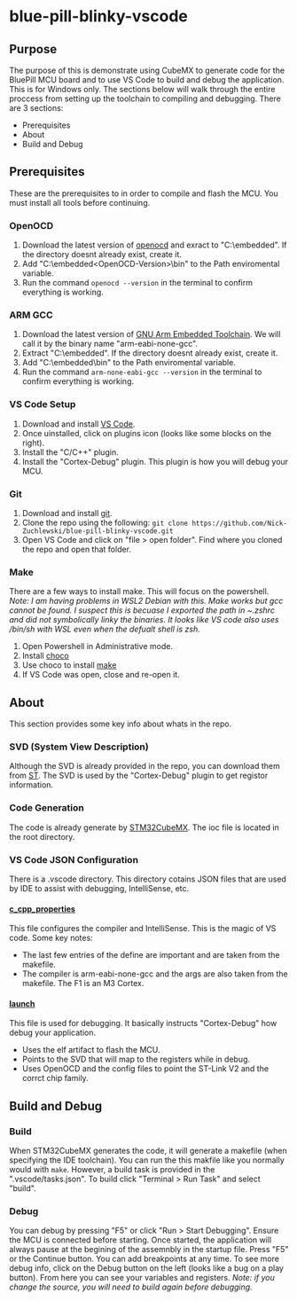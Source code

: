 # blue-pill-blinky-vscode

## Purpose

The purpose of this is demonstrate using CubeMX to generate code for the BluePill MCU board and to use VS Code
to build and debug the application. This is for Windows only. The sections below will walk through the entire proccess from setting up the toolchain to compiling and debugging. There are 3 sections:

* Prerequisites
* About
* Build and Debug

## Prerequisites

These are the prerequisites to in order to compile and flash the MCU. You must install all tools before continuing.

### OpenOCD

1. Download the latest version of [openocd](https://gnutoolchains.com/arm-eabi/openocd/)
and exract to "C:\embedded". If the directory doesnt already exist, create it.
2. Add "C:\embedded\<OpenOCD-Version>\bin" to the Path enviromental variable.
3. Run the command ```openocd --version``` in the terminal to confirm everything is working.

### ARM GCC

1. Download the latest version of [GNU Arm Embedded Toolchain](https://developer.arm.com/tools-and-software/open-source-software/developer-tools/gnu-toolchain/gnu-rm/downloads). We will call it by the binary name "arm-eabi-none-gcc".
2. Extract "C:\embedded". If the directory doesnt already exist, create it.
3. Add "C:\embedded\bin" to the Path enviromental variable.
4. Run the command ```arm-none-eabi-gcc --version``` in the terminal to confirm everything is working.

### VS Code Setup

1. Download and install [VS Code](https://code.visualstudio.com/download).
2. Once uinstalled, click on plugins icon (looks like some blocks on the right).
3. Install the "C/C++" plugin.
4. Install the "Cortex-Debug" plugin. This plugin is how you will debug your MCU.

### Git

1. Download and install [git](https://git-scm.com/downloads).
2. Clone the repo using the following: ```git clone https://github.com/Nick-Zuchlewski/blue-pill-blinky-vscode.git```
3. Open VS Code and click on "file > open folder". Find where you cloned the repo and open that folder.

### Make

There are a few ways to install make. This will focus on the powershell.
*Note: I am having problems in WSL2 Debian with this. Make works but gcc cannot be found. I suspect this is becuase I exported the path in ~.zshrc and did not symbolically linky the binaries. It looks like VS code also uses /bin/sh with WSL even when the defualt shell is zsh.*

1. Open Powershell in Administrative mode.
2. Install [choco](https://chocolatey.org/courses/installation/installing?method=installing-chocolatey#powershell)
3. Use choco to install [make](https://chocolatey.org/packages/make)
4. If VS Code was open, close and re-open it.

## About

This section provides some key info about whats in the repo.

### SVD (System View Description)

Although the SVD is already provided in the repo, you can download them from [ST](https://www.st.com/en/microcontrollers-microprocessors/stm32-32-bit-arm-cortex-mcus.html#cad-resources).
The SVD is used by the "Cortex-Debug" plugin to get registor information.

### Code Generation

The code is already generate by [STM32CubeMX](https://www.st.com/en/development-tools/stm32cubemx.html). The ioc file is located in the root directory.

### VS Code JSON Configuration

There is a .vscode directory. This directory cotains JSON files that are used by IDE to assist with debugging, IntelliSense, etc.

#### [c_cpp_properties](https://code.visualstudio.com/docs/cpp/c-cpp-properties-schema-reference)

This file configures the compiler and IntelliSense. This is the magic of VS code. Some key notes:

* The last few entries of the define are important and are taken from the makefile.
* The compiler is arm-eabi-none-gcc and the args are also taken from the makefile. The F1 is an M3 Cortex.

#### [launch](https://code.visualstudio.com/docs/editor/debugging)

This file is used for debugging. It basically instructs "Cortex-Debug" how debug your application.

* Uses the elf artifact to flash the MCU.
* Points to the SVD that will map to the registers while in debug.
* Uses OpenOCD and the config files to point the ST-Link V2 and the corrct chip family.

## Build and Debug

### Build

When STM32CubeMX generates the code, it will generate a makefile (when specifying the IDE toolchain). You can run the this makfile like you normally would with ```make```. However, a build task is provided in the ".vscode/tasks.json". To build click "Terminal > Run Task" and select "build".

### Debug

You can debug by pressing "F5" or click "Run > Start Debugging". Ensure the MCU is connected before starting. Once started, the application will always pause at the begining of the assemnbly in the startup file. Press "F5" or the Continue button. You can add breakpoints at any time. To see more debug info, click on the Debug button on the left (looks like a bug on a play button). From here you can see your variables and registers. *Note: if you change the source, you will need to build again before debugging.*

